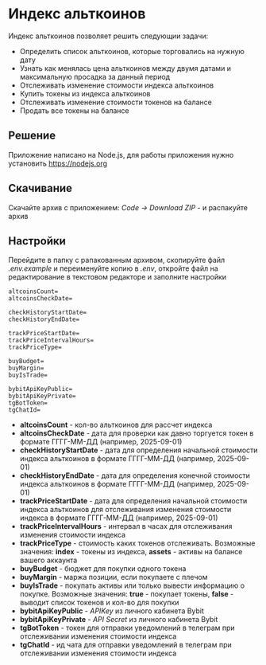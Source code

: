 # Индекс альткоинов

Индекс альткоинов позволяет решить следующии задачи:
* Определить список альткоинов, которые торговались на нужную дату
* Узнать как менялась цена альткоинов между двумя датами и максимальную просадка за данный период
* Отслеживать изменение стоимости индекса альткоинов
* Купить токены из индекса альткоинов
* Отслеживать изменение стоимости токенов на балансе
* Продать все токены на балансе

## Решение

Приложение написано на Node.js, для работы приложения нужно установить https://nodejs.org

## Скачивание 

Скачайте архив с приложением: _Code -> Download ZIP_ - и распакуйте архив

## Настройки

Перейдите в папку с рапакованным архивом, скопируйте файл _.env.example_ и переименуйте копию в _.env_, откройте файл на редактирование в текстовом редакторе и заполните настройки

```
altcoinsCount=
altcoinsCheckDate=

checkHistoryStartDate=
checkHistoryEndDate=

trackPriceStartDate=
trackPriceIntervalHours=
trackPriceType=

buyBudget=
buyMargin=
buyIsTrade=

bybitApiKeyPublic=
bybitApiKeyPrivate=
tgBotToken=
tgChatId=
```

* **altcoinsCount** - кол-во альткоинов для рассчет индекса
* **altcoinsCheckDate** - дата для проверки как давно торгуется токен в формате ГГГГ-ММ-ДД (например, 2025-09-01)
* **checkHistoryStartDate** - дата для определения начальной стоимости индекса альткоинов в формате ГГГГ-ММ-ДД (например, 2025-09-01)
* **checkHistoryEndDate** - дата для определения конечной стоимости индекса альткоинов в формате ГГГГ-ММ-ДД (например, 2025-09-01)
* **trackPriceStartDate** - дата для определения начальной стоимости индекса альткоинов для отслеживания изменения стоимости индекса в формате ГГГГ-ММ-ДД (например, 2025-09-01)
* **trackPriceIntervalHours** - интервал в часах для отслеживания изменения стоимости индекса
* **trackPriceType** - стоимость каких токенов отслеживать. Возможные значения: **index** - токены из индекса, **assets** - активы на балансе вашего аккаунта
* **buyBudget** - бюджет для покупки одного токена
* **buyMargin** - маржа позиции, если покупаете с плечом
* **buyIsTrade** - покупать активы или только вывести информацию о покупке. Возможные значения: **true** - покупает токены, **false** - выводит список токенов и кол-во для покупки
* **bybitApiKeyPublic** - _APIKey_ из личного кабинета Bybit
* **bybitApiKeyPrivate** - _API Secret_ из личного кабинета Bybit
* **tgBotToken** - токен для отправки уведомлений в телеграм при отслеживании изменения стоимости индекса
* **tgChatId** - ид чата для отправки уведомлений в телеграм при отслеживании изменения стоимости индекса

